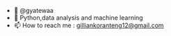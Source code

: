 - 👋 @gyatewaa
- 👀 Python,data analysis and machine learning
- 📫 How to reach me : gilliankoranteng12@gmail.com

<!---
gyatewaa/gyatewaa is a ✨ special ✨ repository because its `README.md` (this file) appears on your GitHub profile.
You can click the Preview link to take a look at your changes.
--->
